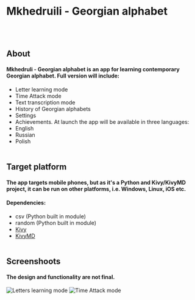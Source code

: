 # Mkhedruili - Georgian alphabet
<br><br>
## About
#### Mkhedruli - Georgian alphabet is an app for learning contemporary Georgian alphabet. Full version will include:
- Letter learning mode
- Time Attack mode
- Text transcription mode
- History of Georgian alphabets
- Settings
- Achievements.
At launch the app will be available in three languages:
- English
- Russian
- Polish 
<br><br>
## Target platform
#### The app targets mobile phones, but as it's a Python and Kivy/KivyMD project, it can be run on other platforms, i.e. Windows, Linux, iOS etc. 
#### Dependencies:
- csv (Python built in module)<br/>
- random (Python built in module)<br/>
- [Kivy](https://kivy.org/#home)    
- [KivyMD](https://kivymd.readthedocs.io/en/latest/)
<br/><br/>
## Screenshoots
#### The design and functionality are not final.
![Letters learning mode](https://i.imgur.com/VkZu8Jh.png?2)
![Time Attack mode](https://i.imgur.com/uEQCT5l.png?1)